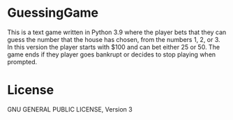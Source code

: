 # GuessingGame
This is a text game written in Python 3.9 where the player bets that they
can guess the number that the house has chosen, from the numbers 1, 2, or 3.
In this version the player starts with $100 and can bet either 25 or 50. 
The game ends if they player goes bankrupt or decides to stop playing when
prompted.

# License
GNU GENERAL PUBLIC LICENSE, Version 3
